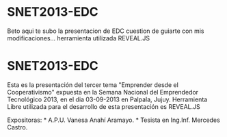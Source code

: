 SNET2013-EDC
============

Beto aqui te subo la presentacion de EDC cuestion de guiarte con mis modificaciones... herramienta utilizada REVEAL.JS



SNET2013-EDC
============

Esta es la presentación del tercer tema "Emprender desde el Cooperativismo" expuesta 
en la Semana Nacional del Emprendedor Tecnológico 2013, en el dia 03-09-2013 en Palpala, Jujuy.
Herramienta Libre utilizada para el desarrollo de esta presentación es REVEAL.JS

Expositoras:  * A.P.U. Vanesa Anahí Aramayo. 
              * Tesista en Ing.Inf. Mercedes Castro.
